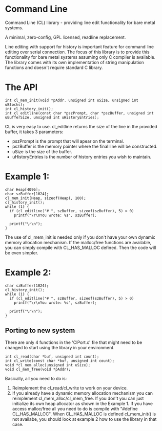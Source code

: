 # Command Line
Command Line (CL) library - providing line edit functionality for bare metal systems.


A minimal, zero-config, GPL licensed, readline replacement.

Line editing with support for history is important feature for command line editing over serial connection. The focus of this library is to provide this functionality for bare metal systems assuming only C compiler is available. The library comes with its own implementation of string manipulation functions and doesn't require standard C library.

# The API
    int cl_mem_init(void *pAddr, unsigned int uSize, unsigned int uBlocks);
    int cl_history_init();
    int cl_editline(const char *pszPrompt, char *pszBuffer, unsigned int uBufferSize, unsigned int uHistoryEntries);


CL is very easy to use. cl_editline returns the size of the line in the provided buffer, it takes 3 parameters:
 * pszPrompt is the prompt that will apear on the terminal.
 * pszBuffer is the memory pointer where the final line will be constructed.
 * uSize is the size of the buffer.
 * uHistoryEntries is the number of history entries you wish to maintain.


# Example 1:

    char Heap[4096];
    char szBuffer[1024];
    cl_mem_init(Heap, sizeof(Heap), 100);
    cl_history_init();
    while (1) {
      if (cl_editline("# ", szBuffer, sizeof(szBuffer), 5) > 0)
        printf("\r\nYou wrote: %s", szBuffer);

      printf("\r\n");
    }

The use of cl_mem_init is needed only if you don't have your own dynamic memory allocation mechanism. If the
malloc/free functions are available, you can simply compile with CL_HAS_MALLOC defined. Then the code will be even simpler.

# Example 2:

    char szBuffer[1024];
    cl_history_init();
    while (1) {
      if (cl_editline("# ", szBuffer, sizeof(szBuffer), 5) > 0)
        printf("\r\nYou wrote: %s", szBuffer);

      printf("\r\n");
    }

## Porting to new system
There are only 4 functions in the 'ClPort.c' file that might need to be changed to start using the library in your environment.

    int cl_read(char *buf, unsigned int count);
    int cl_write(const char *buf, unsigned int count);
    void *cl_mem_alloc(unsigned int uSize);
    void cl_mem_free(void *pAddr);

Basically, all you need to do is:
1. Reimplement the cl_read/cl_write to work on your device.
2. If you already have a dynamic memory allocation mechanism you can reimplement cl_mem_alloc/cl_mem_free. If you don't you can just initialize its own heap allocator as shown in the Example 1. If you have access malloc/free all you need to do is compile with "#define CL_HAS_MALLOC". When CL_HAS_MALLOC is defined cl_mem_init() is not availabe, you should look at example 2 how to use the library in that case.

